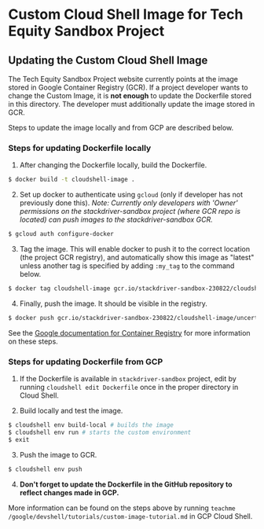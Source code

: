 # Custom Cloud Shell Image for Tech Equity Sandbox Project

## Updating the Custom Cloud Shell Image
The Tech Equity Sandbox Project website currently points at the image stored in Google Container Registry (GCR). If a project developer wants to change the Custom Image, it is **not enough** to update the Dockerfile stored in this directory. The developer must additionally update the image stored in GCR.

Steps to update the image locally and from GCP are described below.

### Steps for updating Dockerfile locally
1. After changing the Dockerfile locally, build the Dockerfile. 

```bash
$ docker build -t cloudshell-image .
```

2. Set up docker to authenticate using `gcloud` (only if developer has not previously done this). *Note: Currently only developers with 'Owner' permissions on the stackdriver-sandbox project (where GCR repo is located) can push images to the stackdriver-sandbox GCR.*

```bash
$ gcloud auth configure-docker 
```
3. Tag the image. This will enable docker to push it to the correct location (the project GCR registry), and automatically show this image as "latest" unless another tag is specified by adding `:my_tag` to the command below.
```bash
$ docker tag cloudshell-image gcr.io/stackdriver-sandbox-230822/cloudshell-image/uncertified
```

4. Finally, push the image. It should be visible in the registry.
```bash
$ docker push gcr.io/stackdriver-sandbox-230822/cloudshell-image/uncertified
```

See the [Google documentation for Container Registry](https://cloud.google.com/container-registry/docs/quickstart)  for more information on these steps.

### Steps for updating Dockerfile from GCP
1. If the Dockerfile is available in `stackdriver-sandbox` project, edit by running `cloudshell edit Dockerfile` once in the proper directory in Cloud Shell.

2. Build locally and test the image.
```bash
$ cloudshell env build-local # builds the image
$ cloudshell env run # starts the custom environment
$ exit
```
3. Push the image to GCR.
```bash
$ cloudshell env push
```

4. **Don't forget to update the Dockerfile in the GitHub repository to reflect changes made in GCP.**

More information can be found on the steps above by running `teachme /google/devshell/tutorials/custom-image-tutorial.md` in GCP Cloud Shell.
